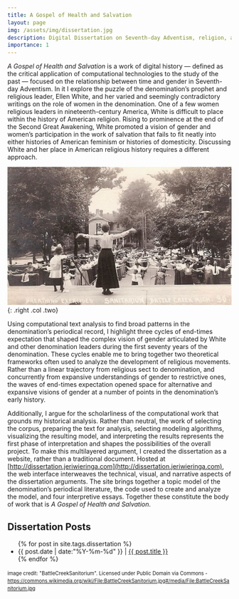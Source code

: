 ```yaml
---
title: A Gospel of Health and Salvation
layout: page
img: /assets/img/dissertation.jpg
description: Digital Dissertation on Seventh-day Adventism, religion, and gender in American culture.
importance: 1
---
```

*A Gospel of Health and Salvation* is a work of digital history — defined as the critical application of computational technologies to the study of the past — focused on the relationship between time and gender in Seventh-day Adventism. In it I explore the puzzle of the denomination’s prophet and religious leader, Ellen White, and her varied and seemingly contradictory writings on the role of women in the denomination. One of a few women religious leaders in nineteenth-century America, White is difficult to place within the history of American religion. Rising to prominence at the end of the Second Great Awakening, White promoted a vision of gender and women’s participation in the work of salvation that fails to fit neatly into either histories of American feminism or histories of domesticity. Discussing White and her place in American religious history requires a different approach.

![Woman leading rows of guests in exercises outside of the Battle Creek Sanitarium](/img/dissertation.jpg){: .right .col .two}

Using computational text analysis to find broad patterns in the denomination’s periodical record, I highlight three cycles of end-times expectation that shaped the complex vision of gender articulated by White and other denomination leaders during the first seventy years of the denomination. These cycles enable me to bring together two theoretical frameworks often used to analyze the development of religious movements. Rather than a linear trajectory from religious sect to denomination, and concurrently from expansive understandings of gender to restrictive ones, the waves of end-times expectation opened space for alternative and expansive visions of gender at a number of points in the denomination’s early history.

Additionally, I argue for the scholarliness of the computational work that grounds my historical analysis. Rather than neutral, the work of selecting the corpus, preparing the text for analysis, selecting modeling algorithms, visualizing the resulting model, and interpreting the results represents the first phase of interpretation and shapes the possibilities of the overall project. To make this multilayered argument, I created the dissertation as a website, rather than a traditional document. Hosted at [http://dissertation.jeriwieringa.com](http://dissertation.jeriwieringa.com), the web interface interweaves the technical, visual, and narrative aspects of the dissertation arguments. The site brings together a topic model of the denomination’s periodical literature, the code used to create and analyze the model, and four interpretive essays. Together these constitute the body of work that is *A Gospel of Health and Salvation*.

## Dissertation Posts

<ul class="posts">
{% for post in site.tags.dissertation %}
  <div class="post_info">
    <li>
         <span>{{ post.date | date:"%Y-%m-%d" }}</span> | <a href="{{ post.url }}">{{ post.title }}</a>
    </li>
    </div>
  {% endfor %}
</ul>


<span style="font-size:.8em">image credit: "BattleCreekSanitorium". Licensed under Public Domain via Commons - 
<a href="https://commons.wikimedia.org/wiki/File:BattleCreekSanitorium.jpg#/media/File:BattleCreekSanitorium.jpg">https://commons.wikimedia.org/wiki/File:BattleCreekSanitorium.jpg#/media/File:BattleCreekSanitorium.jpg</a></span>



